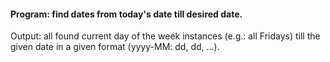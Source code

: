 #### Program: find dates from today's date till desired date.

Output: all found current day of the week instances (e.g.: all Fridays) till the given date in a given format (yyyy-MM: dd, dd, ...).
